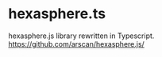 # hexasphere.ts
hexasphere.js library rewritten in Typescript. https://github.com/arscan/hexasphere.js/
